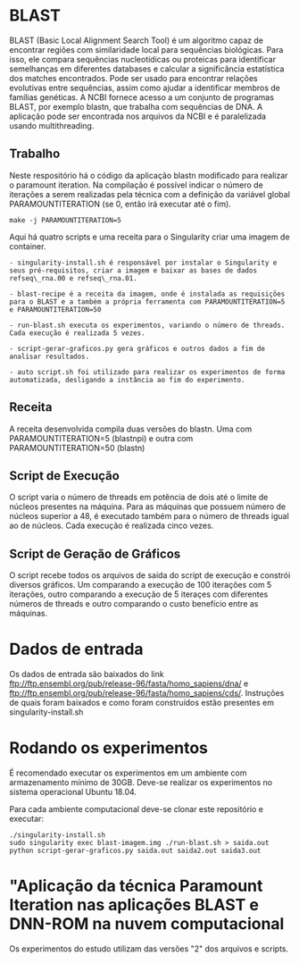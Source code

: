# BLAST 
BLAST (Basic Local Alignment Search Tool) é um algoritmo capaz de encontrar regiões com similaridade local para sequências biológicas. Para isso, ele compara sequências nucleotídicas ou proteicas para identificar semelhanças em diferentes databases e calcular a significância estatística dos matches encontrados. Pode ser usado para encontrar relações evolutivas entre sequências, assim como ajudar a identificar membros de famílias genéticas. A NCBI fornece acesso a um conjunto de programas BLAST, por exemplo blastn, que trabalha com sequências de DNA. A aplicação pode ser encontrada nos arquivos da NCBI e é paralelizada usando multithreading.
## Trabalho
Neste respositório há o código da aplicação blastn modificado para realizar o paramount iteration.
Na compilação é possível indicar o número de iterações a serem realizadas pela técnica com a definição da variável global PARAMOUNTITERATION (se 0, então irá executar até o fim).
    
    make -j PARAMOUNTITERATION=5

Aqui há quatro scripts e uma receita para o Singularity criar uma imagem de container.

    - singularity-install.sh é responsável por instalar o Singularity e seus pré-requisitos, criar a imagem e baixar as bases de dados refseq\_rna.00 e refseq\_rna.01.
    
    - blast-recipe é a receita da imagem, onde é instalada as requisições para o BLAST e a também a própria ferramenta com PARAMOUNTITERATION=5 e PARAMOUNTITERATION=50
    
    - run-blast.sh executa os experimentos, variando o número de threads. Cada execução é realizada 5 vezes.
    
    - script-gerar-graficos.py gera gráficos e outros dados a fim de analisar resultados.
    
    - auto script.sh foi utilizado para realizar os experimentos de forma automatizada, desligando a instância ao fim do experimento.
    
## Receita
A receita desenvolvida compila duas versões do blastn. Uma com PARAMOUNTITERATION=5 (blastnpi) e outra com PARAMOUNTITERATION=50 (blastn)

## Script de Execução
O script varia o número de threads em potência de dois até o limite de núcleos presentes na máquina. Para as máquinas que possuem número de núcleos superior a 48, é executado também para o número de threads igual ao de núcleos. Cada execução é realizada cinco vezes. 

## Script de Geração de Gráficos
O script recebe todos os arquivos de saída do script de execução e constrói diversos gráficos. Um comparando a execução de 100 iterações com 5 iterações, outro comparando a execução de 5 iteraçes com diferentes números de threads e outro comparando o custo benefício entre as máquinas.

# Dados de entrada

Os dados de entrada são baixados do link ftp://ftp.ensembl.org/pub/release-96/fasta/homo_sapiens/dna/ e ftp://ftp.ensembl.org/pub/release-96/fasta/homo_sapiens/cds/.
Instruções de quais foram baixados e como foram construídos estão presentes em singularity-install.sh

# Rodando os experimentos
É recomendado executar os experimentos em um ambiente com armazenamento mínimo de 30GB. Deve-se realizar os experimentos no sistema operacional Ubuntu 18.04.

Para cada ambiente computacional deve-se clonar este repositório e executar:

    ./singularity-install.sh
    sudo singularity exec blast-imagem.img ./run-blast.sh > saida.out
    python script-gerar-graficos.py saida.out saida2.out saida3.out
    
# "Aplicação da técnica Paramount Iteration nas aplicações BLAST e DNN-ROM na nuvem computacional
Os experimentos do estudo utilizam das versões "2" dos arquivos e scripts.

